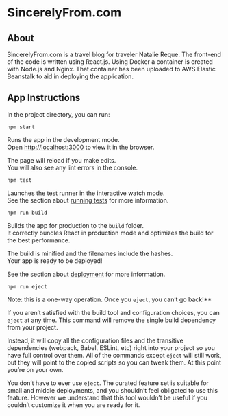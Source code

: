 # SincerelyFrom.com

## About
SincerelyFrom.com is a travel blog for traveler Natalie Reque. The front-end of the code is written using React.js. Using Docker a container is created with Node.js and Nginx. That container has been uploaded to AWS Elastic Beanstalk to aid in deploying the application.

## App Instructions
In the project directory, you can run:

```npm start```

Runs the app in the development mode.<br />
Open [http://localhost:3000](http://localhost:3000) to view it in the browser.

The page will reload if you make edits.<br />
You will also see any lint errors in the console.

```npm test```

Launches the test runner in the interactive watch mode.<br />
See the section about [running tests](https://facebook.github.io/create-react-app/docs/running-tests) for more information.

```npm run build```

Builds the app for production to the `build` folder.<br />
It correctly bundles React in production mode and optimizes the build for the best performance.

The build is minified and the filenames include the hashes.<br />
Your app is ready to be deployed!

See the section about [deployment](https://facebook.github.io/create-react-app/docs/deployment) for more information.

```npm run eject```

Note: this is a one-way operation. Once you `eject`, you can’t go back!**

If you aren’t satisfied with the build tool and configuration choices, you can `eject` at any time. This command will remove the single build dependency from your project.

Instead, it will copy all the configuration files and the transitive dependencies (webpack, Babel, ESLint, etc) right into your project so you have full control over them. All of the commands except `eject` will still work, but they will point to the copied scripts so you can tweak them. At this point you’re on your own.

You don’t have to ever use `eject`. The curated feature set is suitable for small and middle deployments, and you shouldn’t feel obligated to use this feature. However we understand that this tool wouldn’t be useful if you couldn’t customize it when you are ready for it.


